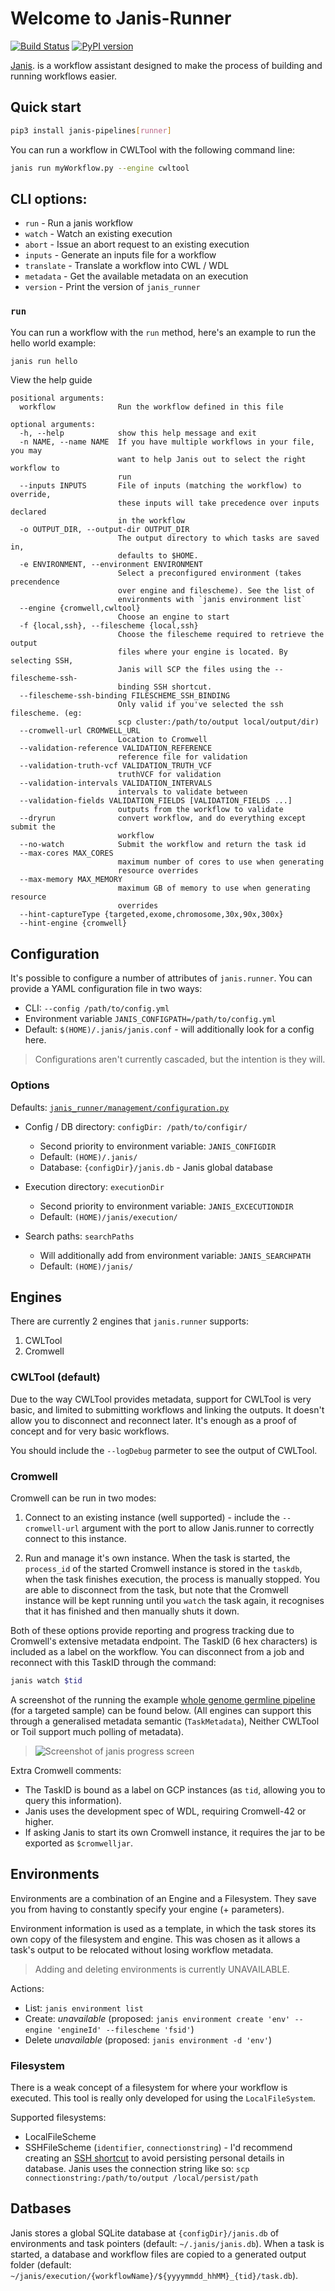 # Welcome to Janis-Runner

[![Build Status](https://travis-ci.org/PMCC-BioinformaticsCore/janis-runner.svg?branch=master)](https://travis-ci.org/PMCC-BioinformaticsCore/janis-runner)
[![PyPI version](https://badge.fury.io/py/janis-pipelines.runner.svg)](https://badge.fury.io/py/janis-pipelines.runner)

[Janis](https://github.com/PMCC-BioinformaticsCore/janis). is a workflow assistant designed 
to make the process of building and running workflows easier. 

## Quick start

```bash
pip3 install janis-pipelines[runner]
```

You can run a workflow in CWLTool with the following command line: 
```bash
janis run myWorkflow.py --engine cwltool
```

## CLI options:

- `run` - Run a janis workflow
- `watch` - Watch an existing execution
- `abort` - Issue an abort request to an existing execution
- `inputs` - Generate an inputs file for a workflow
- `translate` - Translate a workflow into CWL / WDL
- `metadata` - Get the available metadata on an execution
- `version` - Print the version of `janis_runner`

### `run`

You can run a workflow with the `run` method, here's an example to run the hello world example:

```bash
janis run hello
```

View the help guide 

```
positional arguments:
  workflow              Run the workflow defined in this file

optional arguments:
  -h, --help            show this help message and exit
  -n NAME, --name NAME  If you have multiple workflows in your file, you may
                        want to help Janis out to select the right workflow to
                        run
  --inputs INPUTS       File of inputs (matching the workflow) to override,
                        these inputs will take precedence over inputs declared
                        in the workflow
  -o OUTPUT_DIR, --output-dir OUTPUT_DIR
                        The output directory to which tasks are saved in,
                        defaults to $HOME.
  -e ENVIRONMENT, --environment ENVIRONMENT
                        Select a preconfigured environment (takes precendence
                        over engine and filescheme). See the list of
                        environments with `janis environment list`
  --engine {cromwell,cwltool}
                        Choose an engine to start
  -f {local,ssh}, --filescheme {local,ssh}
                        Choose the filescheme required to retrieve the output
                        files where your engine is located. By selecting SSH,
                        Janis will SCP the files using the --filescheme-ssh-
                        binding SSH shortcut.
  --filescheme-ssh-binding FILESCHEME_SSH_BINDING
                        Only valid if you've selected the ssh filescheme. (eg:
                        scp cluster:/path/to/output local/output/dir)
  --cromwell-url CROMWELL_URL
                        Location to Cromwell
  --validation-reference VALIDATION_REFERENCE
                        reference file for validation
  --validation-truth-vcf VALIDATION_TRUTH_VCF
                        truthVCF for validation
  --validation-intervals VALIDATION_INTERVALS
                        intervals to validate between
  --validation-fields VALIDATION_FIELDS [VALIDATION_FIELDS ...]
                        outputs from the workflow to validate
  --dryrun              convert workflow, and do everything except submit the
                        workflow
  --no-watch            Submit the workflow and return the task id
  --max-cores MAX_CORES
                        maximum number of cores to use when generating
                        resource overrides
  --max-memory MAX_MEMORY
                        maximum GB of memory to use when generating resource
                        overrides
  --hint-captureType {targeted,exome,chromosome,30x,90x,300x}
  --hint-engine {cromwell}
```

## Configuration

It's possible to configure a number of attributes of `janis.runner`. 
You can provide a YAML configuration file in two ways:

- CLI: `--config /path/to/config.yml`
- Environment variable `JANIS_CONFIGPATH=/path/to/config.yml`
- Default: `$(HOME)/.janis/janis.conf` - will additionally look for a config here.

> Configurations aren't currently cascaded, but the intention is they will.

### Options

Defaults: [`janis_runner/management/configuration.py`](https://github.com/PMCC-BioinformaticsCore/janis-runner/blob/master/janis_runner/management/configuration.py#L68)

- Config / DB directory: `configDir: /path/to/configir/`
    - Second priority to environment variable: `JANIS_CONFIGDIR`
    - Default: `(HOME)/.janis/`
    - Database: `{configDir}/janis.db` - Janis global database
    
- Execution directory: `executionDir`
    - Second priority to environment variable: `JANIS_EXCECUTIONDIR`
    - Default: `(HOME)/janis/execution/`
    
- Search paths: `searchPaths`
    - Will additionally add from environment variable: `JANIS_SEARCHPATH`
    - Default: `(HOME)/janis/`


## Engines

There are currently 2 engines that `janis.runner` supports:

1. CWLTool
2. Cromwell

### CWLTool (default)
    
Due to the way CWLTool provides metadata, support for CWLTool is very basic, and limited to submitting 
workflows and linking the outputs. It doesn't allow you to disconnect and reconnect later. It's enough 
as a proof of concept and for very basic workflows. 

You should include the `--logDebug` parmeter to see the output of CWLTool. 

### Cromwell

Cromwell can be run in two modes:

1. Connect to an existing instance (well supported) - include the `--cromwell-url` argument with the port to 
    allow Janis.runner to correctly connect to this instance.
    
2. Run and manage it's own instance. When the task is started, the `process_id` of the started Cromwell instance
    is stored in the `taskdb`, when the task finishes execution, the process is manually stopped. You are able to
    disconnect from the task, but note that the Cromwell instance will be kept running until you `watch` the task
    again, it recognises that it has finished and then manually shuts it down.
    
Both of these options provide reporting and progress tracking due to Cromwell's extensive metadata endpoint. The TaskID
(6 hex characters) is included as a label on the workflow. You can disconnect from a job and reconnect with this TaskID
through the command:

```bash
janis watch $tid
``` 

A screenshot of the running the example [whole genome germline pipeline](https://github.com/PMCC-BioinformaticsCore/janis-examplepipelines)
 (for a targeted sample) can be found below. (All engines can support this through a generalised metadata semantic (`TaskMetadata`),
 Neither CWLTool or Toil support much polling of metadata).

> ![Screenshot of janis progress screen](resources/metadata-progress.png)

Extra Cromwell comments:

- The TaskID is bound as a label on GCP instances (as `tid`, allowing you to query this information).
- Janis uses the development spec of WDL, requiring Cromwell-42 or higher.
- If asking Janis to start its own Cromwell instance, it requires the jar to be exported as `$cromwelljar`.


## Environments

Environments are a combination of an Engine and a Filesystem. They save you from having to constantly specify your
engine (+ parameters).

Environment information is used as a template, in which the task stores its own copy of the filesystem and engine.
This was chosen as it allows a task's output to be relocated without losing workflow metadata.

> Adding and deleting environments is currently UNAVAILABLE.

Actions:

- List: `janis environment list`
- Create: _unavailable_ (proposed: `janis environment create 'env' --engine 'engineId' --filescheme 'fsid'`)
- Delete _unavailable_ (proposed: `janis environment -d 'env'`)

### Filesystem

There is a weak concept of a filesystem for where your workflow is executed. This tool is really only developed
for using the `LocalFileSystem`.

Supported filesystems:

- LocalFileScheme
- SSHFileScheme (`identifier`, `connectionstring`) - I'd recommend creating an 
    [SSH shortcut](https://scotch.io/tutorials/how-to-create-an-ssh-shortcut) to avoid persisting personal details in
    database. Janis uses the connection string like so: `scp connectionstring:/path/to/output /local/persist/path`


## Datbases

Janis stores a global SQLite database at `{configDir}/janis.db` of environments and task pointers 
(default: `~/.janis/janis.db`). When a task is started, a database and workflow files are copied 
to a generated output folder  (default: `~/janis/execution/{workflowName}/${yyyymmdd_hhMM}_{tid}/task.db`).
 
